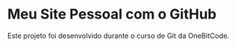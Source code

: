 # Meu Site Pessoal com o GitHub

Este projeto foi desenvolvido durante o curso de Git da OneBitCode.